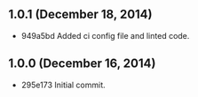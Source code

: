 ## 1.0.1 (December 18, 2014)

- 949a5bd Added ci config file and linted code.

## 1.0.0 (December 16, 2014)

- 295e173 Initial commit.

